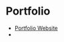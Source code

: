# Portfolio

<html>
  <body>
    <ul>
      <li><a href="http://glitchdoctor.net">Portfolio Website</a></li>
        <li></li>
    </ul>
  </body>
</html>
